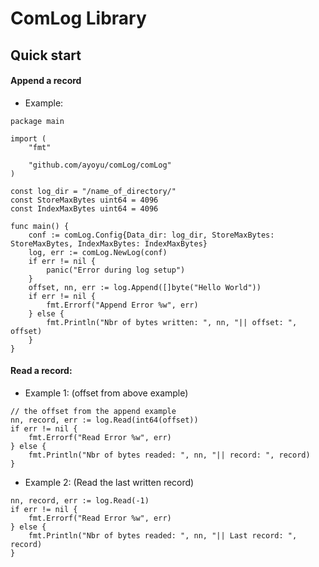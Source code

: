 # ComLog Library

## Quick start

#### Append a record

- Example:

```golang
package main

import (
	"fmt"

	"github.com/ayoyu/comLog/comLog"
)

const log_dir = "/name_of_directory/"
const StoreMaxBytes uint64 = 4096
const IndexMaxBytes uint64 = 4096

func main() {
	conf := comLog.Config{Data_dir: log_dir, StoreMaxBytes: StoreMaxBytes, IndexMaxBytes: IndexMaxBytes}
	log, err := comLog.NewLog(conf)
	if err != nil {
		panic("Error during log setup")
	}
	offset, nn, err := log.Append([]byte("Hello World"))
	if err != nil {
		fmt.Errorf("Append Error %w", err)
	} else {
		fmt.Println("Nbr of bytes written: ", nn, "|| offset: ", offset)
	}
}
```

#### Read a record:

- Example 1: (offset from above example)

```golang
// the offset from the append example
nn, record, err := log.Read(int64(offset))
if err != nil {
	fmt.Errorf("Read Error %w", err)
} else {
	fmt.Println("Nbr of bytes readed: ", nn, "|| record: ", record)
}
```

- Example 2: (Read the last written record)

```golang
nn, record, err := log.Read(-1)
if err != nil {
	fmt.Errorf("Read Error %w", err)
} else {
	fmt.Println("Nbr of bytes readed: ", nn, "|| Last record: ", record)
}
```
